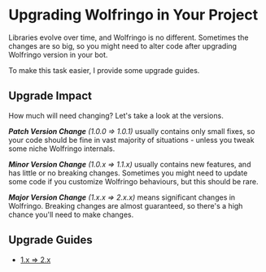 ﻿---
uid: Upgrading.Introduction
---

# Upgrading Wolfringo in Your Project
Libraries evolve over time, and Wolfringo is no different. Sometimes the changes are so big, so you might need to alter code after upgrading Wolfringo version in your bot.

To make this task easier, I provide some upgrade guides.

## Upgrade Impact
How much will need changing? Let's take a look at the versions.

***Patch Version Change*** *(1.0.0 => 1.0.1)* usually contains only small fixes, so your code should be fine in vast majority of situations - unless you tweak some niche Wolfringo internals.

***Minor Version Change*** *(1.0.x => 1.1.x)* usually contains new features, and has little or no breaking changes. Sometimes you might need to update some code if you customize Wolfringo behaviours, but this should be rare.

***Major Version Change*** *(1.x.x => 2.x.x)* means significant changes in Wolfringo. Breaking changes are almost guaranteed, so there's a high chance you'll need to make changes.

## Upgrade Guides
- [1.x => 2.x](xref:Upgrading.1_x-to-2_x)